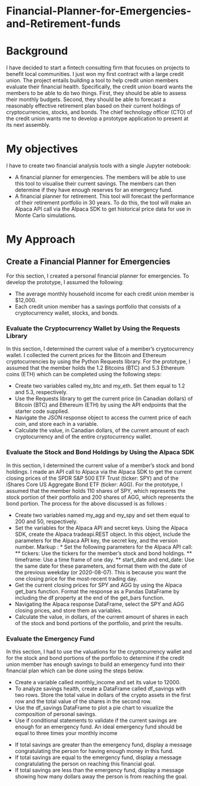 # Financial-Planner-for-Emergencies-and-Retirement-funds
# Background

I have decided to start a fintech consulting firm that focuses on projects to benefit local communities. I just won my first contract with a large credit union. The project entails building a tool to help credit union members evaluate their financial health. Specifically, the credit union board wants the members to be able to do two things. First, they should be able to assess their monthly budgets. Second, they should be able to forecast a reasonably effective retirement plan based on their current holdings of cryptocurrencies, stocks, and bonds. The chief technology officer (CTO) of the credit union wants me to develop a prototype application to present at its next assembly.

# My objectives

 I have to create two financial analysis tools with a single Jupyter notebook:
* A financial planner for emergencies. The members will be able to use this tool to visualise their current savings. The members can then determine if they have enough reserves for an emergency fund.
 * A financial planner for retirement. This tool will forecast the performance of their retirement portfolio in 30 years. To do this, the tool will make an Alpaca API call via the Alpaca SDK to get historical price data for use in Monte Carlo simulations.

# My Approach

## Create a Financial Planner for Emergencies

For this section, I created a personal financial planner for emergencies. To develop the prototype, I assumed the following:
* The average monthly household income for each credit union member is $12,000.
* Each credit union member has a savings portfolio that consists of a cryptocurrency wallet, stocks, and bonds.

### Evaluate the Cryptocurrency Wallet by Using the Requests Library
In this section, I determined the current value of a member’s cryptocurrency wallet. I collected the current prices for the Bitcoin and Ethereum cryptocurrencies by using the Python Requests library. For the prototype, I assumed that the member holds the 1.2 Bitcoins (BTC) and 5.3 Ethereum coins (ETH) which can be completed using the following steps:
* Create two variables called my_btc and my_eth. Set them equal to 1.2 and 5.3, respectively.
* Use the Requests library to get the current price (in Canadian dollars) of Bitcoin (BTC) and Ethereum (ETH) by using the API endpoints that the starter code supplied.
* Navigate the JSON response object to access the current price of each coin, and store each in a variable.
* Calculate the value, in Canadian dollars, of the current amount of each cryptocurrency and of the entire cryptocurrency wallet.

### Evaluate the Stock and Bond Holdings by Using the Alpaca SDK
In this section, I determined the current value of a member’s stock and bond holdings. I made an API call to Alpaca via the Alpaca SDK to get the current closing prices of the SPDR S&P 500 ETF Trust (ticker: SPY) and of the iShares Core US Aggregate Bond ETF (ticker: AGG). For the prototype, I  assumed that the member holds 110 shares of SPY, which represents the stock portion of their portfolio and 200 shares of AGG, which represents the bond portion. The process for the above discussed is as follows : 
* Create two variables named my_agg and my_spy and set them equal to 200 and 50, respectively.
* Set the variables for the Alpaca API and secret keys. Using the Alpaca SDK, create the Alpaca tradeapi.REST object. In this object, include the parameters for the Alpaca API key, the secret key, and the version number.
Markup : * Set the following parameters for the Alpaca API call:
** tickers: Use the tickers for the member’s stock and bond holdings.
** timeframe: Use a time frame of one day.
** start_date and end_date: Use the same date for these parameters, and format them with the date of the previous weekday (or 2020-08-07). This is because you want the one closing price for the most-recent trading day.
* Get the current closing prices for SPY and AGG by using the Alpaca get_bars function. Format the response as a Pandas DataFrame by including the df property at the end of the get_bars function.
* Navigating the Alpaca response DataFrame, select the SPY and AGG closing prices, and store them as variables.
* Calculate the value, in dollars, of the current amount of shares in each of the stock and bond portions of the portfolio, and print the results.
### Evaluate the Emergency Fund
In this section, I had to use the valuations for the cryptocurrency wallet and for the stock and bond portions of the portfolio to determine if the credit union member has enough savings to build an emergency fund into their financial plan which can be done using the steps below.
* Create a variable called monthly_income and set its value to 12000.
* To analyze savings health, create a DataFrame called df_savings with two rows. Store the total value in dollars of the crypto assets in the first row and the total value of the shares in the second row.
* Use the df_savings DataFrame to plot a pie chart to visualize the composition of personal savings.
* Use if conditional statements to validate if the current savings are enough for an emergency fund. An ideal emergency fund should be equal to three times your monthly income
+ If total savings are greater than the emergency fund, display a message congratulating the person for having enough money in this fund.
+ If total savings are equal to the emergency fund, display a message congratulating the person on reaching this financial goal.
+ If total savings are less than the emergency fund, display a message showing how many dollars away the person is from reaching the goal.



